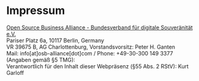 # Impressum

[Open Source Business Alliance - Bundesverband für digitale Souveränität e.V.](https://osb-alliance.de/)  
Pariser Platz 6a, 10117 Berlin, Germany  
VR 39675 B, AG Charlottenburg, Vorstandsvorsitz: Peter H. Ganten  
Mail: info[at]osb-alliance[dot]com / Phone: +49-30-300 149 3377  
(Angaben gemäß §5 TMG):  
Verantwortlich für den Inhalt dieser Webpräsenz (§55 Abs. 2 RStV): Kurt Garloff
